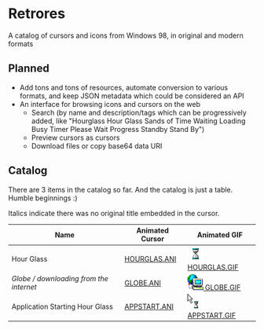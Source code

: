 # Retrores
A catalog of cursors and icons from Windows 98, in original and modern formats

## Planned

* Add tons and tons of resources, automate conversion to various formats, and keep JSON metadata which could be considered an API
* An interface for browsing icons and cursors on the web
	* Search (by name and description/tags which can be progressively added, like 
	"Hourglass Hour Glass Sands of Time Waiting Loading Busy Timer Please Wait Progress Standby Stand By")
	* Preview cursors as cursors
	* Download files or copy base64 data URI

## Catalog

There are 3 items in the catalog so far. And the catalog is just a table. Humble beginnings :)

Italics <!-- or *asterisks* if you're reading this as a plain text file --> indicate there was no original title embedded in the cursor.

Name | Animated Cursor | Animated GIF
--|--|---
Hour Glass | [HOURGLAS.ANI](resources/cursors/ani/HOURGLAS.ANI) | [![](resources/cursors/gif/HOURGLAS.GIF) HOURGLAS.GIF](resources/cursors/gif/HOURGLAS.GIF)
*Globe / downloading from the internet* | [GLOBE.ANI](resources/cursors/ani/GLOBE.ANI) | [![](resources/cursors/gif/GLOBE.GIF) GLOBE.GIF](resources/cursors/gif/GLOBE.GIF)
Application Starting Hour Glass | [APPSTART.ANI](resources/cursors/ani/APPSTART.ANI) | [![](resources/cursors/gif/APPSTART.GIF) APPSTART.GIF](resources/cursors/gif/APPSTART.GIF)



